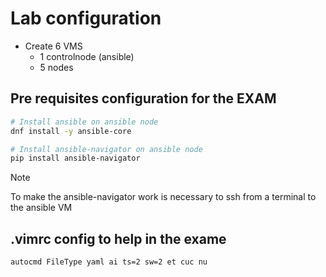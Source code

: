 # Lab configuration

* Create 6 VMS
  - 1 controlnode (ansible)
  - 5 nodes

## Pre requisites configuration for the EXAM

```bash
# Install ansible on ansible node
dnf install -y ansible-core
```

```bash
# Install ansible-navigator on ansible node
pip install ansible-navigator
```

> [!NOTE]
> To make the ansible-navigator work is necessary to ssh from a terminal to the ansible VM

## .vimrc config to help in the exame

```bash
autocmd FileType yaml ai ts=2 sw=2 et cuc nu
```


